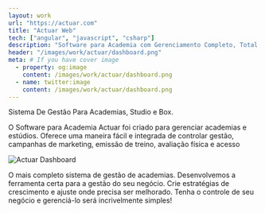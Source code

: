 ```yaml
---
layout: work
url: "https://actuar.com"
title: "Actuar Web"
tech: ["angular", "javascript", "csharp"]
description: "Software para Academia com Gerenciamento Completo, Total Controle Financeiro, Sistema de Avaliação Física Com Envio dos Resultados, Criação e Emissão de Treinos Automáticos, Controle de Acesso por Catraca Biométrica, Sistema de Gestão Online para Academia, Automação de SMS e E-mail Marketing."
header: "/images/work/actuar/dashboard.png"
meta: # If you have cover image
  - property: og:image
    content: /images/work/actuar/dashboard.png
  - name: twitter:image
    content: /images/work/actuar/dashboard.png
---
```


<span> Sistema De Gestão Para Academias, Studio e Box.</span>

O Software para Academia Actuar foi criado para gerenciar academias e estúdios. Oferece uma maneira fácil e integrada de controlar gestão, campanhas de marketing, emissão de treino, avaliação física e acesso

![Actuar Dashboard](/images/work/actuar/login.png)

O mais completo sistema de gestão de academias. Desenvolvemos a ferramenta certa para a gestão do seu negócio. Crie estratégias de crescimento e ajuste onde precisa ser melhorado. Tenha o controle de seu negócio e gerenciá-lo será incrivelmente simples!
